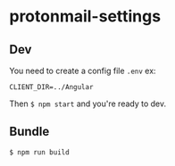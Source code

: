 # protonmail-settings

## Dev

You need to create a config file `.env` ex:
```
CLIENT_DIR=../Angular
```

Then `$ npm start` and you're ready to dev.

## Bundle

`$ npm run build`